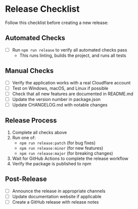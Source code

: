 # Release Checklist

Follow this checklist before creating a new release:

## Automated Checks

- [ ] Run `npm run release` to verify all automated checks pass
  - This runs linting, builds the project, and runs all tests

## Manual Checks

- [ ] Verify the application works with a real Cloudflare account
- [ ] Test on Windows, macOS, and Linux if possible
- [ ] Check that all new features are documented in README.md
- [ ] Update the version number in package.json
- [ ] Update CHANGELOG.md with notable changes

## Release Process

1. Complete all checks above
2. Run one of:
   - `npm run release:patch` (for bug fixes)
   - `npm run release:minor` (for new features)
   - `npm run release:major` (for breaking changes)
3. Wait for GitHub Actions to complete the release workflow
4. Verify the package is published to npm

## Post-Release

- [ ] Announce the release in appropriate channels
- [ ] Update documentation website if applicable
- [ ] Create a GitHub release with release notes
